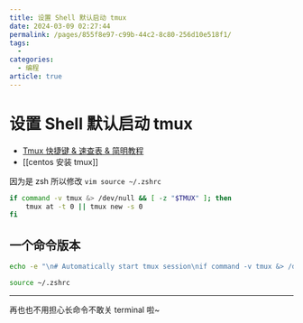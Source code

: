 ```yaml
---
title: 设置 Shell 默认启动 tmux
date: 2024-03-09 02:27:44
permalink: /pages/855f8e97-c99b-44c2-8c80-256d10e518f1/
tags:
  - 
categories:
  - 编程
article: true
---
```


# 设置 Shell 默认启动 tmux

- [Tmux 快捷键 & 速查表 & 简明教程](https://gist.github.com/AngusWG/44043bee8a0e4c39331443ef71efc9b7)
- [[centos 安装 tmux]]

因为是 zsh 所以修改 `vim source ~/.zshrc`

```bash
if command -v tmux &> /dev/null && [ -z "$TMUX" ]; then
    tmux at -t 0 || tmux new -s 0
fi
```

## 一个命令版本

```bash
echo -e "\n# Automatically start tmux session\nif command -v tmux &> /dev/null && [ -z \"\$TMUX\" ]; then\n    tmux attach-session -t 0 || tmux new-session -s 0\nfi\n# Automatically start tmux session end\n" >> ~/.zshrc
```

```bash
source ~/.zshrc
```

---

再也也不用担心长命令不敢关 terminal 啦~
